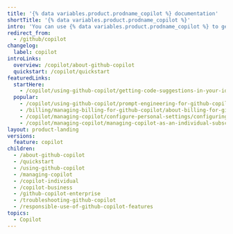 ```yaml
---
title: '{% data variables.product.prodname_copilot %} documentation'
shortTitle: '{% data variables.product.prodname_copilot %}'
intro: 'You can use {% data variables.product.prodname_copilot %} to get autocomplete-style suggestions from an AI pair programmer as you code.'
redirect_from:
  - /github/copilot
changelog:
  label: copilot
introLinks:
  overview: /copilot/about-github-copilot
  quickstart: /copilot/quickstart
featuredLinks:
  startHere:
    - /copilot/using-github-copilot/getting-code-suggestions-in-your-ide-with-github-copilot
  popular:
    - /copilot/using-github-copilot/prompt-engineering-for-github-copilot
    - /billing/managing-billing-for-github-copilot/about-billing-for-github-copilot
    - /copilot/managing-copilot/configure-personal-settings/configuring-github-copilot-in-your-environment
    - /copilot/managing-copilot/managing-copilot-as-an-individual-subscriber/managing-copilot-policies-as-an-individual-subscriber
layout: product-landing
versions:
  feature: copilot
children:
  - /about-github-copilot
  - /quickstart
  - /using-github-copilot
  - /managing-copilot
  - /copilot-individual
  - /copilot-business
  - /github-copilot-enterprise
  - /troubleshooting-github-copilot
  - /responsible-use-of-github-copilot-features
topics:
  - Copilot
---
```

